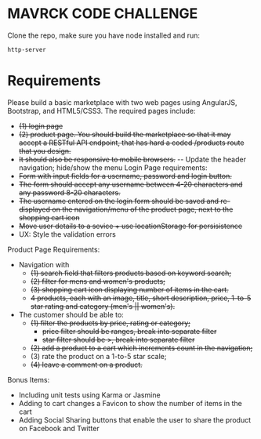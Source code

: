 MAVRCK CODE CHALLENGE
===============================

Clone the repo, make sure you have node installed and run:

```
http-server
```


Requirements
=============
Please build a basic marketplace with two web pages using AngularJS, Bootstrap, and HTML5/CSS3. The required pages include:
- ~~(1) login page~~
- ~~(2) product page. You should build the marketplace so that it may accept a RESTful API endpoint, that has hard a coded /products route that you design.~~
- ~~It should also be responsive to mobile browsers.~~
-- Update the header navigation; hide/show the menu
Login Page requirements:
- ~~Form with input fields for a username, password and login button.~~
- ~~The form should accept any username between 4-20 characters and any password 8-20 characters.~~
- ~~The username entered on the login form should be saved and re-displayed on the navigation/menu of the product page, next to the shopping cart icon~~
- ~~Move user details to a sevice + use locationStorage for persisistence~~
- UX: Style the validation errors

Product Page Requirements:
- Navigation with
  - ~~(1) search field that filters products based on keyword search;~~
  - ~~(2) filter for mens and women's products;~~
  - ~~(3) shopping cart icon displaying number of items in the cart.~~
  - ~~4 products, each with an image, title, short description, price, 1-to-5 star rating and category (men's || women's).~~
- The customer should be able to:
  - ~~(1) filter the products by price, rating or category;~~
    - ~~price filter should be ranges, break into separate filter~~
    - ~~star filter should be >, break into separate filter~~
  - ~~(2) add a product to a cart which increments count in the navigation;~~
  - (3) rate the product on a 1-to-5 star scale;
  - ~~(4) leave a comment on a product.~~

Bonus Items:
- Including unit tests using Karma or Jasmine
- Adding to cart changes a Favicon to show the number of items in the cart
- Adding Social Sharing buttons that enable the user to share the product on Facebook and Twitter

